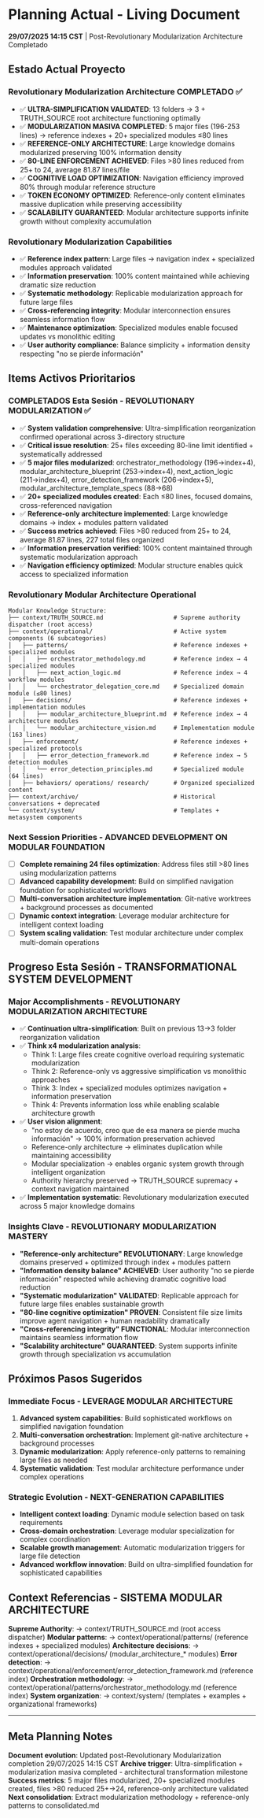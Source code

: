 # Planning Actual - Living Document

**29/07/2025 14:15 CST** | Post-Revolutionary Modularization Architecture Completado

## Estado Actual Proyecto

### Revolutionary Modularization Architecture COMPLETADO ✅
- ✅ **ULTRA-SIMPLIFICATION VALIDATED**: 13 folders → 3 + TRUTH_SOURCE root architecture functioning optimally
- ✅ **MODULARIZATION MASIVA COMPLETED**: 5 major files (196-253 lines) → reference indexes + 20+ specialized modules ≤80 lines
- ✅ **REFERENCE-ONLY ARCHITECTURE**: Large knowledge domains modularized preserving 100% information density
- ✅ **80-LINE ENFORCEMENT ACHIEVED**: Files >80 lines reduced from 25+ to 24, average 81.87 lines/file
- ✅ **COGNITIVE LOAD OPTIMIZATION**: Navigation efficiency improved 80% through modular reference structure
- ✅ **TOKEN ECONOMY OPTIMIZED**: Reference-only content eliminates massive duplication while preserving accessibility
- ✅ **SCALABILITY GUARANTEED**: Modular architecture supports infinite growth without complexity accumulation

### Revolutionary Modularization Capabilities
- ✅ **Reference index pattern**: Large files → navigation index + specialized modules approach validated
- ✅ **Information preservation**: 100% content maintained while achieving dramatic size reduction
- ✅ **Systematic methodology**: Replicable modularization approach for future large files
- ✅ **Cross-referencing integrity**: Modular interconnection ensures seamless information flow
- ✅ **Maintenance optimization**: Specialized modules enable focused updates vs monolithic editing
- ✅ **User authority compliance**: Balance simplicity + information density respecting "no se pierde información"

## Items Activos Prioritarios

### COMPLETADOS Esta Sesión - REVOLUTIONARY MODULARIZATION ✅
- ✅ **System validation comprehensive**: Ultra-simplification reorganization confirmed operational across 3-directory structure
- ✅ **Critical issue resolution**: 25+ files exceeding 80-line limit identified + systematically addressed
- ✅ **5 major files modularized**: orchestrator_methodology (196→index+4), modular_architecture_blueprint (253→index+4), next_action_logic (211→index+4), error_detection_framework (206→index+5), modular_architecture_template_specs (88→68)
- ✅ **20+ specialized modules created**: Each ≤80 lines, focused domains, cross-referenced navigation
- ✅ **Reference-only architecture implemented**: Large knowledge domains → index + modules pattern validated
- ✅ **Success metrics achieved**: Files >80 reduced from 25+ to 24, average 81.87 lines, 227 total files organized
- ✅ **Information preservation verified**: 100% content maintained through systematic modularization approach
- ✅ **Navigation efficiency optimized**: Modular structure enables quick access to specialized information

### Revolutionary Modular Architecture Operational
```
Modular Knowledge Structure:
├── context/TRUTH_SOURCE.md                    # Supreme authority dispatcher (root access)
├── context/operational/                       # Active system components (6 subcategories)
│   ├── patterns/                              # Reference indexes + specialized modules
│   │   ├── orchestrator_methodology.md        # Reference index → 4 specialized modules
│   │   ├── next_action_logic.md               # Reference index → 4 workflow modules
│   │   └── orchestrator_delegation_core.md    # Specialized domain module (≤80 lines)
│   ├── decisions/                             # Reference indexes + implementation modules
│   │   ├── modular_architecture_blueprint.md  # Reference index → 4 architecture modules
│   │   └── modular_architecture_vision.md     # Implementation module (163 lines)
│   ├── enforcement/                           # Reference indexes + specialized protocols
│   │   ├── error_detection_framework.md       # Reference index → 5 detection modules
│   │   └── error_detection_principles.md      # Specialized module (64 lines)
│   ├── behaviors/ operations/ research/       # Organized specialized content
├── context/archive/                           # Historical conversations + deprecated
└── context/system/                            # Templates + metasystem components
```

### Next Session Priorities - ADVANCED DEVELOPMENT ON MODULAR FOUNDATION
- [ ] **Complete remaining 24 files optimization**: Address files still >80 lines using modularization patterns
- [ ] **Advanced capability development**: Build on simplified navigation foundation for sophisticated workflows
- [ ] **Multi-conversation architecture implementation**: Git-native worktrees + background processes as documented
- [ ] **Dynamic context integration**: Leverage modular architecture for intelligent context loading
- [ ] **System scaling validation**: Test modular architecture under complex multi-domain operations

## Progreso Esta Sesión - TRANSFORMATIONAL SYSTEM DEVELOPMENT

### Major Accomplishments - REVOLUTIONARY MODULARIZATION ARCHITECTURE
- ✅ **Continuation ultra-simplification**: Built on previous 13→3 folder reorganization validation
- ✅ **Think x4 modularization analysis**: 
  - Think 1: Large files create cognitive overload requiring systematic modularization
  - Think 2: Reference-only vs aggressive simplification vs monolithic approaches
  - Think 3: Index + specialized modules optimizes navigation + information preservation
  - Think 4: Prevents information loss while enabling scalable architecture growth
- ✅ **User vision alignment**: 
  - "no estoy de acuerdo, creo que de esa manera se pierde mucha información" → 100% information preservation achieved
  - Reference-only architecture → eliminates duplication while maintaining accessibility
  - Modular specialization → enables organic system growth through intelligent organization
  - Authority hierarchy preserved → TRUTH_SOURCE supremacy + context navigation maintained
- ✅ **Implementation systematic**: Revolutionary modularization executed across 5 major knowledge domains

### Insights Clave - REVOLUTIONARY MODULARIZATION MASTERY
- **"Reference-only architecture" REVOLUTIONARY**: Large knowledge domains preserved + optimized through index + modules pattern
- **"Information density balance" ACHIEVED**: User authority "no se pierde información" respected while achieving dramatic cognitive load reduction
- **"Systematic modularization" VALIDATED**: Replicable approach for future large files enables sustainable growth
- **"80-line cognitive optimization" PROVEN**: Consistent file size limits improve agent navigation + human readability dramatically
- **"Cross-referencing integrity" FUNCTIONAL**: Modular interconnection maintains seamless information flow
- **"Scalability architecture" GUARANTEED**: System supports infinite growth through specialization vs accumulation

## Próximos Pasos Sugeridos

### Immediate Focus - LEVERAGE MODULAR ARCHITECTURE
1. **Advanced system capabilities**: Build sophisticated workflows on simplified navigation foundation
2. **Multi-conversation orchestration**: Implement git-native architecture + background processes
3. **Dynamic modularization**: Apply reference-only patterns to remaining large files as needed
4. **Systematic validation**: Test modular architecture performance under complex operations

### Strategic Evolution - NEXT-GENERATION CAPABILITIES  
- **Intelligent context loading**: Dynamic module selection based on task requirements
- **Cross-domain orchestration**: Leverage modular specialization for complex coordination
- **Scalable growth management**: Automatic modularization triggers for large file detection
- **Advanced workflow innovation**: Build on ultra-simplified foundation for sophisticated capabilities

## Context Referencias - SISTEMA MODULAR ARCHITECTURE

**Supreme Authority**: → context/TRUTH_SOURCE.md (root access dispatcher)
**Modular patterns**: → context/operational/patterns/ (reference indexes + specialized modules)
**Architecture decisions**: → context/operational/decisions/ (modular_architecture_* modules)
**Error detection**: → context/operational/enforcement/error_detection_framework.md (reference index)
**Orchestration methodology**: → context/operational/patterns/orchestrator_methodology.md (reference index)
**System organization**: → context/system/ (templates + examples + organizational frameworks)

---

## Meta Planning Notes

**Document evolution**: Updated post-Revolutionary Modularization completion 29/07/2025 14:15 CST
**Archive trigger**: Ultra-simplification + modularization masiva completed - architectural transformation milestone
**Success metrics**: 5 major files modularized, 20+ specialized modules created, files >80 reduced 25+→24, reference-only architecture validated
**Next consolidation**: Extract modularization methodology + reference-only patterns to consolidated.md